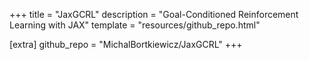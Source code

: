 +++
title = "JaxGCRL"
description = "Goal-Conditioned Reinforcement Learning with JAX"
template = "resources/github_repo.html"

[extra]
github_repo = "MichalBortkiewicz/JaxGCRL"
+++